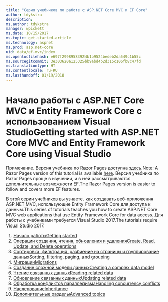 ```yaml
---
title: "Серия учебников по работе с ASP.NET Core MVC и EF Core"
author: tdykstra
description: 
ms.author: tdykstra
manager: wpickett
ms.date: 10/15/2017
ms.topic: get-started-article
ms.technology: aspnet
ms.prod: asp.net-core
uid: data/ef-mvc/index
ms.openlocfilehash: e697f29989583924b1b9524bedeb2da549c1b55c
ms.sourcegitcommit: 3e303620a125325bb9abd4b2d315c106fb8c47fd
ms.translationtype: HT
ms.contentlocale: ru-RU
ms.lasthandoff: 01/19/2018
---
```

# <a name="getting-started-with-aspnet-core-mvc-and-entity-framework-core-using-visual-studio"></a><span data-ttu-id="b9eac-102">Начало работы с ASP.NET Core MVC и Entity Framework Core с использованием Visual Studio</span><span class="sxs-lookup"><span data-stu-id="b9eac-102">Getting started with ASP.NET Core MVC and Entity Framework Core using Visual Studio</span></span>

<span data-ttu-id="b9eac-103">Примечание. Версия учебника по Razor Pages доступна [здесь](xref:data/ef-rp/intro).</span><span class="sxs-lookup"><span data-stu-id="b9eac-103">Note: A Razor Pages version of this tutorial is available [here](xref:data/ef-rp/intro).</span></span> <span data-ttu-id="b9eac-104">Версия учебника по Razor Pages проще в изучении, и в ней рассматриваются дополнительные возможности EF.</span><span class="sxs-lookup"><span data-stu-id="b9eac-104">The Razor Pages version is easier to follow and covers more EF features.</span></span>

<span data-ttu-id="b9eac-105">В этой серии учебников вы узнаете, как создавать веб-приложения ASP.NET MVC, использующие Entity Framework Core для доступа к данным.</span><span class="sxs-lookup"><span data-stu-id="b9eac-105">This series of tutorials teaches you how to create ASP.NET Core MVC web applications that use Entity Framework Core for data access.</span></span> <span data-ttu-id="b9eac-106">Для работы с учебниками требуется Visual Studio 2017.</span><span class="sxs-lookup"><span data-stu-id="b9eac-106">The tutorials require Visual Studio 2017.</span></span>

1. [<span data-ttu-id="b9eac-107">Начало работы</span><span class="sxs-lookup"><span data-stu-id="b9eac-107">Getting started</span></span>](intro.md)
2. [<span data-ttu-id="b9eac-108">Операции создания, чтения, обновления и удаления</span><span class="sxs-lookup"><span data-stu-id="b9eac-108">Create, Read, Update, and Delete operations</span></span>](crud.md)
3. [<span data-ttu-id="b9eac-109">Сортировка, фильтрация, разбиение на страницы и группирование данных</span><span class="sxs-lookup"><span data-stu-id="b9eac-109">Sorting, filtering, paging, and grouping</span></span>](sort-filter-page.md)
4. [<span data-ttu-id="b9eac-110">Миграции</span><span class="sxs-lookup"><span data-stu-id="b9eac-110">Migrations</span></span>](migrations.md)
5. [<span data-ttu-id="b9eac-111">Создание сложной модели данных</span><span class="sxs-lookup"><span data-stu-id="b9eac-111">Creating a complex data model</span></span>](complex-data-model.md)
6. [<span data-ttu-id="b9eac-112">Чтение связанных данных</span><span class="sxs-lookup"><span data-stu-id="b9eac-112">Reading related data</span></span>](read-related-data.md)
7. [<span data-ttu-id="b9eac-113">Обновление связанных данных</span><span class="sxs-lookup"><span data-stu-id="b9eac-113">Updating related data</span></span>](update-related-data.md)
8. [<span data-ttu-id="b9eac-114">Обработка конфликтов параллелизма</span><span class="sxs-lookup"><span data-stu-id="b9eac-114">Handling concurrency conflicts</span></span>](concurrency.md)
9. [<span data-ttu-id="b9eac-115">Наследование</span><span class="sxs-lookup"><span data-stu-id="b9eac-115">Inheritance</span></span>](inheritance.md)
10. [<span data-ttu-id="b9eac-116">Дополнительные разделы</span><span class="sxs-lookup"><span data-stu-id="b9eac-116">Advanced topics</span></span>](advanced.md)
